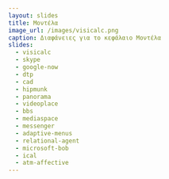 ```yaml
---
layout: slides
title: Μοντέλα
image_url: /images/visicalc.png
caption: Διαφάνειες για το κεφάλαιο Μοντέλα
slides:
  - visicalc
  - skype
  - google-now
  - dtp
  - cad
  - hipmunk
  - panorama
  - videoplace 
  - bbs
  - mediaspace
  - messenger
  - adaptive-menus
  - relational-agent
  - microsoft-bob
  - ical
  - atm-affective
---
```


